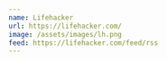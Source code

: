 ```yaml
---
name: Lifehacker
url: https://lifehacker.com/
image: /assets/images/lh.png
feed: https://lifehacker.com/feed/rss
---
```

